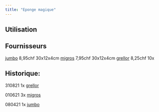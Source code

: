 ```yaml
---
title: "Eponge magique"
---
```


## Utilisation

## Fournisseurs
[jumbo](notes/utilisateurs/fournisseurs/jumbo.md) 8,95chf 30x12x4cm
[migros](notes/utilisateurs/fournisseurs/migros.md) 7,95chf 30x12x4cm
[grellor](notes/utilisateurs/fournisseurs/grellor.md) 8,25chf 10x

## Historique:

310821 1x [grellor](notes/utilisateurs/fournisseurs/grellor.md) 

010621 3x [migros](notes/utilisateurs/fournisseurs/migros.md)

080421 1x [jumbo](notes/utilisateurs/fournisseurs/jumbo.md) 